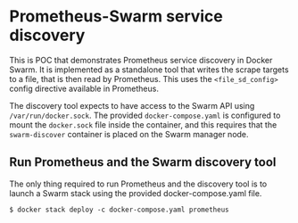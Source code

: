 # Prometheus-Swarm service discovery

This is POC that demonstrates Prometheus service discovery in Docker Swarm. It is implemented as a standalone tool
that writes the scrape targets to a file, that is then read by Prometheus. This uses the `<file_sd_config>` config
directive available in Prometheus.

The discovery tool expects to have access to the Swarm API using `/var/run/docker.sock`. The provided `docker-compose.yaml`
is configured to mount the `docker.sock` file inside the container, and this requires that the `swarm-discover` container
is placed on the Swarm manager node.

## Run Prometheus and the Swarm discovery tool

The only thing required to run Prometheus and the discovery tool is to launch a Swarm stack using the provided docker-compose.yaml
file.

```
$ docker stack deploy -c docker-compose.yaml prometheus
```
